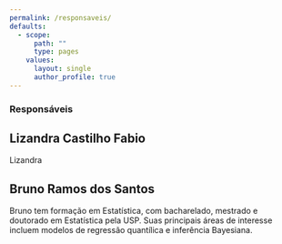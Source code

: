 ```yaml
---
permalink: /responsaveis/
defaults:
  - scope:
      path: ""
      type: pages
    values:
      layout: single
      author_profile: true
---
```


### Responsáveis

## Lizandra Castilho Fabio

Lizandra 

## Bruno Ramos dos Santos

Bruno tem formação em Estatística, com bacharelado, mestrado e doutorado em Estatística pela USP. Suas principais áreas de interesse incluem modelos de regressão quantílica e inferência Bayesiana. 
